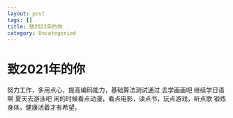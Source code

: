 ```yaml
---
layout: post
tags: []
title: 致2021年的你
category: Uncategoried
---
```

# 致2021年的你
努力工作，多用点心，提高编码能力，基础算法测试通过
去学画画吧
继续学日语啊
夏天去游泳吧
闲的时候看点动漫，看点电影，读点书，玩点游戏，听点歌
锻炼身体，健康活着才有希望。
